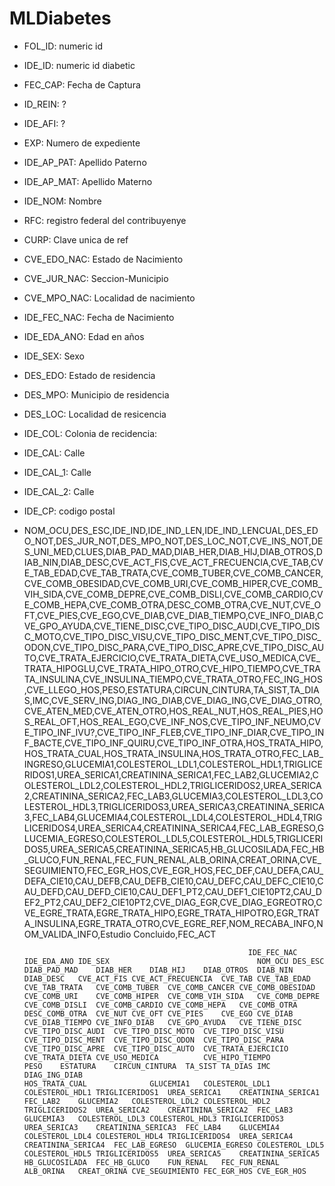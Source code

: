 # MLDiabetes

- FOL_ID: numeric id
- IDE_ID: numeric id diabetic
- FEC_CAP: Fecha de Captura
- ID_REIN: ?
- IDE_AFI: ?
- EXP: Numero de expediente
- IDE_AP_PAT: Apellido Paterno
- IDE_AP_MAT: Apellido Materno
- IDE_NOM: Nombre
- RFC: registro federal del contribuyenye
- CURP: Clave unica de ref
- CVE_EDO_NAC: Estado de Nacimiento
- CVE_JUR_NAC: Seccion-Municipio
- CVE_MPO_NAC: Localidad de nacimiento
- IDE_FEC_NAC: Fecha de Nacimiento
- IDE_EDA_ANO: Edad en años
- IDE_SEX: Sexo
- DES_EDO: Estado de residencia
- DES_MPO: Municipio de residencia
- DES_LOC: Localidad de resicencia
- IDE_COL: Colonia de recidencia:
- IDE_CAL: Calle
- IDE_CAL_1: Calle
- IDE_CAL_2: Calle
- IDE_CP: codigo postal
- NOM_OCU,DES_ESC,IDE_IND,IDE_IND_LEN,IDE_IND_LENCUAL,DES_EDO_NOT,DES_JUR_NOT,DES_MPO_NOT,DES_LOC_NOT,CVE_INS_NOT,DES_UNI_MED,CLUES,DIAB_PAD_MAD,DIAB_HER,DIAB_HIJ,DIAB_OTROS,DIAB_NIN,DIAB_DESC,CVE_ACT_FIS,CVE_ACT_FRECUENCIA,CVE_TAB,CVE_TAB_EDAD,CVE_TAB_TRATA,CVE_COMB_TUBER,CVE_COMB_CANCER,CVE_COMB_OBESIDAD,CVE_COMB_URI,CVE_COMB_HIPER,CVE_COMB_VIH_SIDA,CVE_COMB_DEPRE,CVE_COMB_DISLI,CVE_COMB_CARDIO,CVE_COMB_HEPA,CVE_COMB_OTRA,DESC_COMB_OTRA,CVE_NUT,CVE_OFT,CVE_PIES,CVE_EGO,CVE_DIAB,CVE_DIAB_TIEMPO,CVE_INFO_DIAB,CVE_GPO_AYUDA,CVE_TIENE_DISC,CVE_TIPO_DISC_AUDI,CVE_TIPO_DISC_MOTO,CVE_TIPO_DISC_VISU,CVE_TIPO_DISC_MENT,CVE_TIPO_DISC_ODON,CVE_TIPO_DISC_PARA,CVE_TIPO_DISC_APRE,CVE_TIPO_DISC_AUTO,CVE_TRATA_EJERCICIO,CVE_TRATA_DIETA,CVE_USO_MEDICA,CVE_TRATA_HIPOGLU,CVE_TRATA_HIPO_OTRO,CVE_HIPO_TIEMPO,CVE_TRATA_INSULINA,CVE_INSULINA_TIEMPO,CVE_TRATA_OTRO,FEC_ING_HOS,CVE_LLEGO_HOS,PESO,ESTATURA,CIRCUN_CINTURA,TA_SIST,TA_DIAS,IMC,CVE_SERV_ING,DIAG_ING_DIAB,CVE_DIAG_ING,CVE_DIAG_OTRO,CVE_ATEN_MED,CVE_ATEN_OTRO,HOS_REAL_NUT,HOS_REAL_PIES,HOS_REAL_OFT,HOS_REAL_EGO,CVE_INF_NOS,CVE_TIPO_INF_NEUMO,CVE_TIPO_INF_IVU?,CVE_TIPO_INF_FLEB,CVE_TIPO_INF_DIAR,CVE_TIPO_INF_BACTE,CVE_TIPO_INF_QUIRU,CVE_TIPO_INF_OTRA,HOS_TRATA_HIPO,HOS_TRATA_CUAL,HOS_TRATA_INSULINA,HOS_TRATA_OTRO,FEC_LAB_INGRESO,GLUCEMIA1,COLESTEROL_LDL1,COLESTEROL_HDL1,TRIGLICERIDOS1,UREA_SERICA1,CREATININA_SERICA1,FEC_LAB2,GLUCEMIA2,COLESTEROL_LDL2,COLESTEROL_HDL2,TRIGLICERIDOS2,UREA_SERICA2,CREATININA_SERICA2,FEC_LAB3,GLUCEMIA3,COLESTEROL_LDL3,COLESTEROL_HDL3,TRIGLICERIDOS3,UREA_SERICA3,CREATININA_SERICA3,FEC_LAB4,GLUCEMIA4,COLESTEROL_LDL4,COLESTEROL_HDL4,TRIGLICERIDOS4,UREA_SERICA4,CREATININA_SERICA4,FEC_LAB_EGRESO,GLUCEMIA_EGRESO,COLESTEROL_LDL5,COLESTEROL_HDL5,TRIGLICERIDOS5,UREA_SERICA5,CREATININA_SERICA5,HB_GLUCOSILADA,FEC_HB_GLUCO,FUN_RENAL,FEC_FUN_RENAL,ALB_ORINA,CREAT_ORINA,CVE_SEGUIMIENTO,FEC_EGR_HOS,CVE_EGR_HOS,FEC_DEF,CAU_DEFA,CAU_DEFA_CIE10,CAU_DEFB,CAU_DEFB_CIE10,CAU_DEFC,CAU_DEFC_CIE10,CAU_DEFD,CAU_DEFD_CIE10,CAU_DEF1_PT2,CAU_DEF1_CIE10PT2,CAU_DEF2_PT2,CAU_DEF2_CIE10PT2,CVE_DIAG_EGR,CVE_DIAG_EGREOTRO,CVE_EGRE_TRATA,EGRE_TRATA_HIPO,EGRE_TRATA_HIPOTRO,EGR_TRATA_INSULINA,EGRE_TRATA_OTRO,CVE_EGRE_REF,NOM_RECABA_INFO,NOM_VALIDA_INFO,Estudio Concluido,FEC_ACT




														IDE_FEC_NAC	IDE_EDA_ANO	IDE_SEX									NOM_OCU	DES_ESC											DIAB_PAD_MAD	DIAB_HER	DIAB_HIJ	DIAB_OTROS	DIAB_NIN	DIAB_DESC	CVE_ACT_FIS	CVE_ACT_FRECUENCIA	CVE_TAB	CVE_TAB_EDAD	CVE_TAB_TRATA	CVE_COMB_TUBER	CVE_COMB_CANCER	CVE_COMB_OBESIDAD	CVE_COMB_URI	CVE_COMB_HIPER	CVE_COMB_VIH_SIDA	CVE_COMB_DEPRE	CVE_COMB_DISLI	CVE_COMB_CARDIO	CVE_COMB_HEPA	CVE_COMB_OTRA	DESC_COMB_OTRA	CVE_NUT	CVE_OFT	CVE_PIES	CVE_EGO	CVE_DIAB	CVE_DIAB_TIEMPO	CVE_INFO_DIAB	CVE_GPO_AYUDA	CVE_TIENE_DISC	CVE_TIPO_DISC_AUDI	CVE_TIPO_DISC_MOTO	CVE_TIPO_DISC_VISU	CVE_TIPO_DISC_MENT	CVE_TIPO_DISC_ODON	CVE_TIPO_DISC_PARA	CVE_TIPO_DISC_APRE	CVE_TIPO_DISC_AUTO	CVE_TRATA_EJERCICIO	CVE_TRATA_DIETA	CVE_USO_MEDICA			CVE_HIPO_TIEMPO						PESO	ESTATURA	CIRCUN_CINTURA	TA_SIST	TA_DIAS	IMC		DIAG_ING_DIAB																		HOS_TRATA_CUAL				GLUCEMIA1	COLESTEROL_LDL1	COLESTEROL_HDL1	TRIGLICERIDOS1	UREA_SERICA1	CREATININA_SERICA1	FEC_LAB2	GLUCEMIA2	COLESTEROL_LDL2	COLESTEROL_HDL2	TRIGLICERIDOS2	UREA_SERICA2	CREATININA_SERICA2	FEC_LAB3	GLUCEMIA3	COLESTEROL_LDL3	COLESTEROL_HDL3	TRIGLICERIDOS3	UREA_SERICA3	CREATININA_SERICA3	FEC_LAB4	GLUCEMIA4	COLESTEROL_LDL4	COLESTEROL_HDL4	TRIGLICERIDOS4	UREA_SERICA4	CREATININA_SERICA4	FEC_LAB_EGRESO	GLUCEMIA_EGRESO	COLESTEROL_LDL5	COLESTEROL_HDL5	TRIGLICERIDOS5	UREA_SERICA5	CREATININA_SERICA5	HB_GLUCOSILADA	FEC_HB_GLUCO	FUN_RENAL	FEC_FUN_RENAL	ALB_ORINA	CREAT_ORINA	CVE_SEGUIMIENTO	FEC_EGR_HOS	CVE_EGR_HOS																									
